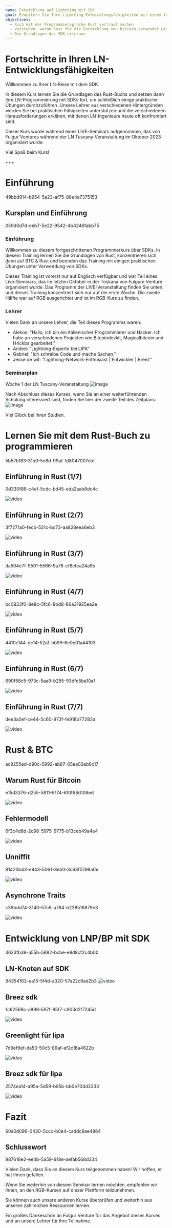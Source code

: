 ```yaml
---
name: Entwicklung auf Lightning mit SDK
goal: Erweitern Sie Ihre Lightning-Entwicklungsfähigkeiten mit einem fortgeschrittenen Training in Rust und SDK.
objectives:
  - Sich mit der Programmiersprache Rust vertraut machen
  - Verstehen, warum Rust für die Entwicklung von Bitcoin verwendet wird
  - Die Grundlagen des SDK erlernen
---
```


# Fortschritte in Ihren LN-Entwicklungsfähigkeiten

Willkommen zu Ihrer LN-Reise mit dem SDK.

In diesem Kurs lernen Sie die Grundlagen des Rust-Buchs und setzen dann Ihre LN-Programmierung mit SDKs fort, um schließlich einige praktische Übungen durchzuführen. Unsere Lehrer aus verschiedenen Hintergründen werden Sie bei praktischen Fähigkeiten unterstützen und die verschiedenen Herausforderungen erklären, mit denen LN-Ingenieure heute oft konfrontiert sind.

Dieser Kurs wurde während eines LIVE-Seminars aufgenommen, das von Fulgur'Ventures während der LN Tuscany-Veranstaltung im Oktober 2023 organisiert wurde.

Viel Spaß beim Kurs!

+++

# Einführung
<partId>49bbd914-b954-5a23-af75-88e4a7375153</partId>

## Kursplan und Einführung
<chapterId>059d0d7d-eeb7-5e22-9542-4b4246fabb75</chapterId>

### Einführung

Willkommen zu diesem fortgeschrittenen Programmierkurs über SDKs. In diesem Training lernen Sie die Grundlagen von Rust, konzentrieren sich dann auf BTC & Rust und beenden das Training mit einigen praktischen Übungen unter Verwendung von SDKs.

Dieses Training ist vorerst nur auf Englisch verfügbar und war Teil eines Live-Seminars, das im letzten Oktober in der Toskana von Fulgure Venture organisiert wurde. Das Programm der LIVE-Veranstaltung finden Sie unten, und dieses Training konzentriert sich nur auf die erste Woche. Die zweite Hälfte war auf RGB ausgerichtet und ist im RGB-Kurs zu finden.

### Lehrer

Vielen Dank an unsere Lehrer, die Teil dieses Programms waren:

- Alekos: "Hallo, ich bin ein italienischer Programmierer und Hacker. Ich habe an verschiedenen Projekten wie Bitcoindevkit, Magicalbitcoin und H4ckbs gearbeitet."
- Andrei: "Lightning-Experte bei LIPA"
- Gabriel: "Ich schreibe Code und mache Sachen."
- Jesse de wit: "Lightning-Network-Enthusiast | Entwickler | Breez"

### Seminarplan

Woche 1 der LN Tuscany-Veranstaltung
![image](assets/1.webp)

Nach Abschluss dieses Kurses, wenn Sie an einer weiterführenden Schulung interessiert sind, finden Sie hier der zweite Teil des Zeitplans:
![image](assets/2.webp)

Viel Glück bei Ihren Studien.

# Lernen Sie mit dem Rust-Buch zu programmieren
<partId>5b57b183-31b0-5e8d-99af-fd8047007ebf</partId>

## Einführung in Rust (1/7)
<chapterId>0d330f89-c4ef-5cdc-bd45-eda2aab8dc4c</chapterId>

![video](https://www.youtube.com/watch?v=aZYhDXE_Gas)

## Einführung in Rust (2/7)
<chapterId>3f7271a0-fecb-521c-bc73-aa828eea6eb3</chapterId>

![video](https://youtu.be/Xm8eCv4LQPc)

## Einführung in Rust (3/7)
<chapterId>da504e7f-9591-5566-9a76-cf8cfea24a9b</chapterId>

![video](https://youtu.be/R8NeHvHT0uc)

## Einführung in Rust (4/7)
<chapterId>bc0933f0-8e8c-5fc6-8bd8-86a31925ea2e</chapterId>

![video](https://youtu.be/et8pKvYiO4c)

## Einführung in Rust (5/7)
<chapterId>4410c144-dc14-52a1-bb99-6e0e01a44103</chapterId>

![video](https://youtu.be/PxQkVmxOc40)

## Einführung in Rust (6/7)
<chapterId>690f58c5-973c-5aa9-b255-93dfe5ba10af</chapterId>

![video](https://youtu.be/3C6hl9BW-Ho)

## Einführung in Rust (7/7)
<chapterId>dee3a0ef-ce44-5c60-973f-fe918b77282a</chapterId>

![video](https://youtu.be/SBDcb_AauHM)

# Rust & BTC
<partId>ac9255ed-d90c-5992-ab87-65ea02eb6c17</partId>

## Warum Rust für Bitcoin
<chapterId>e15d3376-d255-5811-9174-6f0f68d108ed</chapterId>

![video](https://youtu.be/veLj2w6ulpc)

## Fehlermodell
<chapterId>6f3c4d8d-2c98-5975-9775-b13ceb49a4e4</chapterId>

![video](https://youtu.be/X3VKhLtKTRU)

## Unniffit
<chapterId>81420b43-e943-5061-8eb0-3c63f0798a0e</chapterId>

![video](https://youtu.be/zro9GQpJrH0)

## Asynchrone Traits
<chapterId>c39bdd74-3140-57c6-a784-b238b16879e3</chapterId>

![video](https://youtu.be/cz66eTfk0lw)

# Entwicklung von LNP/BP mit SDK
<partId>3633fb39-a55b-5882-bcbe-e8d8cf2c4b00</partId>

## LN-Knoten auf SDK
<chapterId>94354163-ea15-5f4d-a320-57a22c9ad2b3</chapterId>
![video](https://youtu.be/aEzpxuhLdeo)
## Breez sdk
<chapterId>1c92568c-a899-597f-85f7-c903d2f7245d</chapterId>

![video](https://youtu.be/M3ad9BE6ovo)

## Greenlight für lipa
<chapterId>7d9ef9ef-da53-50c5-89af-ef2c18a4622b</chapterId>

![video](https://youtu.be/gKiIPF4apeE)

## Breez sdk für lipa
<chapterId>2574ea14-a95a-5d59-b95b-bb0e704d3333</chapterId>

![video](https://youtu.be/6VaIVvBKjLY)

# Fazit
<partId>60a0d096-0430-5ccc-b0e4-caddc9ae4884</partId>

## Schlusswort
<chapterId>987618e2-ee4b-5a59-918e-aefab568d334</chapterId>

Vielen Dank, dass Sie an diesem Kurs teilgenommen haben! Wir hoffen, er hat Ihnen gefallen.

Wenn Sie weiterhin von diesem Seminar lernen möchten, empfehlen wir Ihnen, an den RGB-Kursen auf dieser Plattform teilzunehmen.

Sie können auch unsere anderen Kurse überprüfen und weiterhin aus unseren zahlreichen Ressourcen lernen.

Ein großes Dankeschön an Fulgur Venture für das Angebot dieses Kurses und an unsere Lehrer für ihre Teilnahme.
